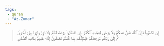 ```yaml
---
tags: 
 - quran 
 - "Az-Zumar"
---
```


> إِن تَكۡفُرُواْ فَإِنَّ ٱللَّهَ غَنِيٌّ عَنكُمۡۖ وَلَا يَرۡضَىٰ لِعِبَادِهِ ٱلۡكُفۡرَۖ وَإِن تَشۡكُرُواْ يَرۡضَهُ لَكُمۡۗ وَلَا تَزِرُ وَازِرَةٞ وِزۡرَ أُخۡرَىٰۚ ثُمَّ إِلَىٰ رَبِّكُم مَّرۡجِعُكُمۡ فَيُنَبِّئُكُم بِمَا كُنتُمۡ تَعۡمَلُونَۚ إِنَّهُۥ عَلِيمُۢ بِذَاتِ ٱلصُّدُورِ
